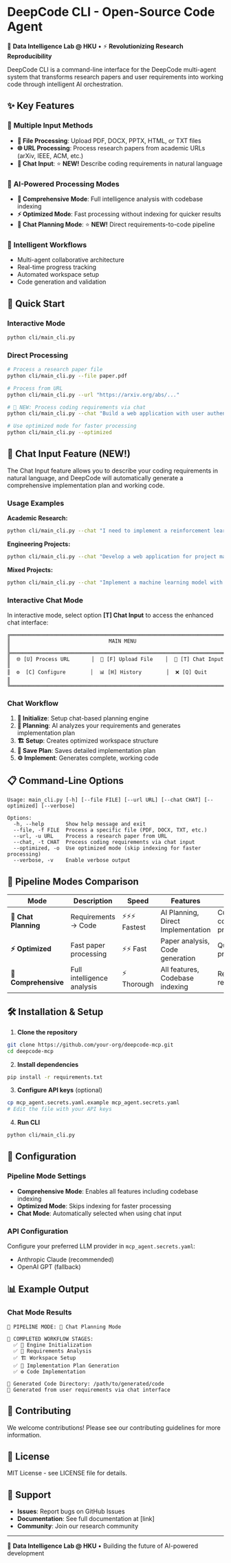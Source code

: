# DeepCode CLI - Open-Source Code Agent

🧬 **Data Intelligence Lab @ HKU** • ⚡ **Revolutionizing Research Reproducibility**

DeepCode CLI is a command-line interface for the DeepCode multi-agent system that transforms research papers and user requirements into working code through intelligent AI orchestration.

## ✨ Key Features

### 🎯 **Multiple Input Methods**
- **📁 File Processing**: Upload PDF, DOCX, PPTX, HTML, or TXT files
- **🌐 URL Processing**: Process research papers from academic URLs (arXiv, IEEE, ACM, etc.)
- **💬 Chat Input**: ⭐ **NEW!** Describe coding requirements in natural language

### 🤖 **AI-Powered Processing Modes**
- **🧠 Comprehensive Mode**: Full intelligence analysis with codebase indexing
- **⚡ Optimized Mode**: Fast processing without indexing for quicker results
- **💬 Chat Planning Mode**: ⭐ **NEW!** Direct requirements-to-code pipeline

### 🔄 **Intelligent Workflows**
- Multi-agent collaborative architecture
- Real-time progress tracking
- Automated workspace setup
- Code generation and validation

## 🚀 Quick Start

### Interactive Mode
```bash
python cli/main_cli.py
```

### Direct Processing
```bash
# Process a research paper file
python cli/main_cli.py --file paper.pdf

# Process from URL
python cli/main_cli.py --url "https://arxiv.org/abs/..."

# 💬 NEW: Process coding requirements via chat
python cli/main_cli.py --chat "Build a web application with user authentication and data visualization dashboard"

# Use optimized mode for faster processing
python cli/main_cli.py --optimized
```

## 💬 Chat Input Feature (NEW!)

The Chat Input feature allows you to describe your coding requirements in natural language, and DeepCode will automatically generate a comprehensive implementation plan and working code.

### Usage Examples

**Academic Research:**
```bash
python cli/main_cli.py --chat "I need to implement a reinforcement learning algorithm for robotic control with deep neural networks"
```

**Engineering Projects:**
```bash
python cli/main_cli.py --chat "Develop a web application for project management with user authentication, task tracking, and real-time collaboration features"
```

**Mixed Projects:**
```bash
python cli/main_cli.py --chat "Implement a machine learning model with a web interface for real-time predictions and data visualization"
```

### Interactive Chat Mode

In interactive mode, select option **[T] Chat Input** to access the enhanced chat interface:

```
╔═══════════════════════════════════════════════════════════════════════════════╗
║                                MAIN MENU                                      ║
╠═══════════════════════════════════════════════════════════════════════════════╣
║  🌐 [U] Process URL       │  📁 [F] Upload File    │  💬 [T] Chat Input    ║
║  ⚙️  [C] Configure        │  📊 [H] History        │  ❌ [Q] Quit         ║
╚═══════════════════════════════════════════════════════════════════════════════╝
```

### Chat Workflow

1. **🚀 Initialize**: Setup chat-based planning engine
2. **💬 Planning**: AI analyzes your requirements and generates implementation plan
3. **🏗️ Setup**: Creates optimized workspace structure
4. **📝 Save Plan**: Saves detailed implementation plan
5. **⚙️ Implement**: Generates complete, working code

## 📋 Command-Line Options

```
Usage: main_cli.py [-h] [--file FILE] [--url URL] [--chat CHAT] [--optimized] [--verbose]

Options:
  -h, --help       Show help message and exit
  --file, -f FILE  Process a specific file (PDF, DOCX, TXT, etc.)
  --url, -u URL    Process a research paper from URL
  --chat, -t CHAT  Process coding requirements via chat input
  --optimized, -o  Use optimized mode (skip indexing for faster processing)
  --verbose, -v    Enable verbose output
```

## 🎯 Pipeline Modes Comparison

| Mode | Description | Speed | Features | Best For |
|------|-------------|-------|----------|----------|
| **💬 Chat Planning** | Requirements → Code | ⚡⚡⚡ Fastest | AI Planning, Direct Implementation | Custom coding projects |
| **⚡ Optimized** | Fast paper processing | ⚡⚡ Fast | Paper analysis, Code generation | Quick prototypes |
| **🧠 Comprehensive** | Full intelligence analysis | ⚡ Thorough | All features, Codebase indexing | Research reproduction |

## 🛠️ Installation & Setup

1. **Clone the repository**
```bash
git clone https://github.com/your-org/deepcode-mcp.git
cd deepcode-mcp
```

2. **Install dependencies**
```bash
pip install -r requirements.txt
```

3. **Configure API keys** (optional)
```bash
cp mcp_agent.secrets.yaml.example mcp_agent.secrets.yaml
# Edit the file with your API keys
```

4. **Run CLI**
```bash
python cli/main_cli.py
```

## 🔧 Configuration

### Pipeline Mode Settings
- **Comprehensive Mode**: Enables all features including codebase indexing
- **Optimized Mode**: Skips indexing for faster processing
- **Chat Mode**: Automatically selected when using chat input

### API Configuration
Configure your preferred LLM provider in `mcp_agent.secrets.yaml`:
- Anthropic Claude (recommended)
- OpenAI GPT (fallback)

## 📊 Example Output

### Chat Mode Results
```
🤖 PIPELINE MODE: 💬 Chat Planning Mode

🔄 COMPLETED WORKFLOW STAGES:
  ✅ 🚀 Engine Initialization
  ✅ 💬 Requirements Analysis
  ✅ 🏗️ Workspace Setup
  ✅ 📝 Implementation Plan Generation
  ✅ ⚙️ Code Implementation

📁 Generated Code Directory: /path/to/generated/code
💬 Generated from user requirements via chat interface
```

## 🤝 Contributing

We welcome contributions! Please see our contributing guidelines for more information.

## 📄 License

MIT License - see LICENSE file for details.

## 🙋 Support

- **Issues**: Report bugs on GitHub Issues
- **Documentation**: See full documentation at [link]
- **Community**: Join our research community

---

🧬 **Data Intelligence Lab @ HKU** • Building the future of AI-powered development 
